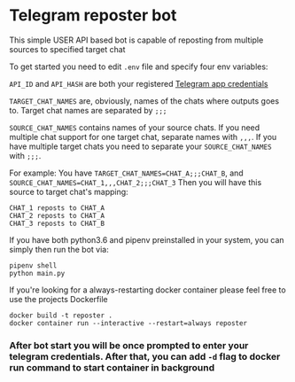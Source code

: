 # Telegram reposter bot

This simple USER API based bot is capable of reposting from multiple sources to specified target chat

To get started you need to edit `.env` file and specify four env variables:

`API_ID` and `API_HASH` are both your registered [Telegram app credentials](https://my.telegram.org/auth?to=apps) 

`TARGET_CHAT_NAMES` are, obviously, names of the chats where outputs goes to. Target chat names are separated by `;;;`

`SOURCE_CHAT_NAMES` contains names of your source chats. If you need multiple chat support for one target chat, separate names with `,,,`.
If you have multiple target chats you need to separate your `SOURCE_CHAT_NAMES` with `;;;`.

For example:
You have `TARGET_CHAT_NAMES=CHAT_A;;;CHAT_B`, and `SOURCE_CHAT_NAMES=CHAT_1,,,CHAT_2;;;CHAT_3`
Then you will have this source to target chat's mapping:
```
CHAT_1 reposts to CHAT_A
CHAT_2 reposts to CHAT_A
CHAT_3 reposts to CHAT_B
```

If you have both python3.6 and pipenv preinstalled in your system, you can simply then run the bot via:

```
pipenv shell
python main.py
``` 

If you're looking for a always-restarting docker container please feel free to use the projects Dockerfile
```
docker build -t reposter .
docker container run --interactive --restart=always reposter
``` 

### After bot start you will be once prompted to enter your telegram credentials. After that, you can add `-d` flag to docker run command to start container in background
